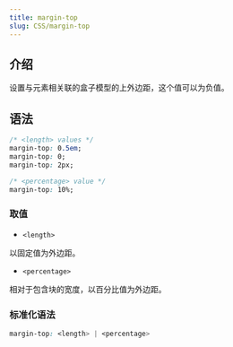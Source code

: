```yaml
---
title: margin-top
slug: CSS/margin-top
---
```


## 介绍

设置与元素相关联的盒子模型的上外边距，这个值可以为负值。

## 语法

```css
/* <length> values */
margin-top: 0.5em;
margin-top: 0;
margin-top: 2px;

/* <percentage> value */
margin-top: 10%;
```

### 取值

-   `<length>`

以固定值为外边距。

-   `<percentage>`

相对于包含块的宽度，以百分比值为外边距。

### 标准化语法

```css
margin-top: <length> | <percentage>
```
